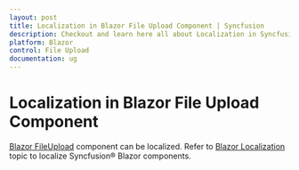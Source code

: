 ```yaml
---
layout: post
title: Localization in Blazor File Upload Component | Syncfusion
description: Checkout and learn here all about Localization in Syncfusion Blazor File Upload component and much more.
platform: Blazor
control: File Upload
documentation: ug
---
```


# Localization in Blazor File Upload Component

[Blazor FileUpload](https://www.syncfusion.com/blazor-components/blazor-file-upload) component can be localized. Refer to [Blazor Localization](https://blazor.syncfusion.com/documentation/common/localization) topic to localize Syncfusion&reg; Blazor components.